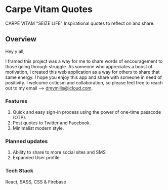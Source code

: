 # Carpe Vitam Quotes

CARPE VITAM "SEIZE LIFE"
Inspirational quotes to reflect on and share.

## Overview

Hey y'all,

I framed this project was a way for me to share words of encouragement to those going through struggle. As someone who appreciates a boost of motivation, I created this web application as a way for others to share that same energy. I hope you enjoy this app and share with someone in need of positivity. I welcome criticsm and collaboration, so please feel free to reach out to my email --> <dmvmills@icloud.com>.

### Features

1. Quick and easy sign-in process using the power of one-time passcode (OTP).
2. Post quotes to Twitter and Facebook.
3. Minimalist modern style.

### Planned updates

1. Ability to share to more social sites and SMS
2. Expanded User profile

### Tech Stack

React, SASS, CSS & Firebase
